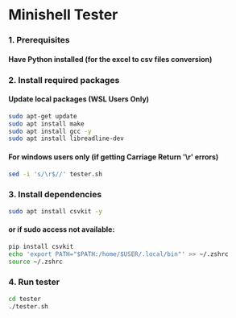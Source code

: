 # Minishell Tester

### 1. Prerequisites

#### Have Python installed (for the excel to csv files conversion)

### 2. Install required packages

#### Update local packages (WSL Users Only)

```bash
sudo apt-get update
sudo apt install make
sudo apt install gcc -y
sudo apt install libreadline-dev
```

#### For windows users only (if getting Carriage Return '\r' errors)

```bash
sed -i 's/\r$//' tester.sh
```

### 3. Install dependencies

```bash
sudo apt install csvkit -y
```

#### or if sudo access not available:

```bash
pip install csvkit
echo 'export PATH="$PATH:/home/$USER/.local/bin"' >> ~/.zshrc
source ~/.zshrc
```

### 4. Run tester

```bash
cd tester
./tester.sh
```
